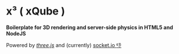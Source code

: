 # x³ ( xQube )

**Boilerplate for 3D rendering and server-side physics in HTML5 and NodeJS**

Powered by [*three.js*](https://threejs.org/) and (currently) [socket.io :thumbsdown: ](http://socket.io/)
